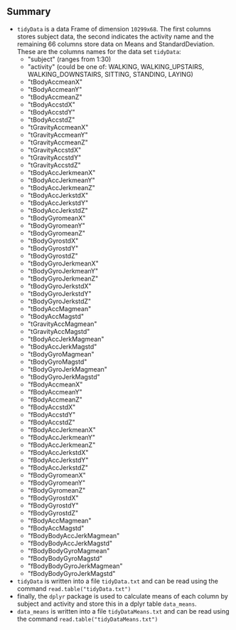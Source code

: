 ## Summary
- `tidyData` is a data Frame of dimension `10299x68`.  The first columns stores subject data, the second indicates the activity name and the remaining 66 columns store data on Means and StandardDeviation.  These are the columns names for the data set `tidyData`:
  - "subject" (ranges from 1:30)
  - "activity" (could be one of: WALKING, WALKING_UPSTAIRS, WALKING_DOWNSTAIRS, SITTING, STANDING, LAYING)
  - "tBodyAccmeanX"
  - "tBodyAccmeanY"
  - "tBodyAccmeanZ"
  - "tBodyAccstdX"
  - "tBodyAccstdY"
  - "tBodyAccstdZ"
  - "tGravityAccmeanX"
  - "tGravityAccmeanY"
  - "tGravityAccmeanZ"
  - "tGravityAccstdX"
  - "tGravityAccstdY"
  - "tGravityAccstdZ"
  - "tBodyAccJerkmeanX"
  - "tBodyAccJerkmeanY"
  - "tBodyAccJerkmeanZ"
  - "tBodyAccJerkstdX"
  - "tBodyAccJerkstdY"
  - "tBodyAccJerkstdZ"
  - "tBodyGyromeanX"
  - "tBodyGyromeanY"
  - "tBodyGyromeanZ"
  - "tBodyGyrostdX"
  - "tBodyGyrostdY"
  - "tBodyGyrostdZ"
  - "tBodyGyroJerkmeanX"
  - "tBodyGyroJerkmeanY"
  - "tBodyGyroJerkmeanZ"
  - "tBodyGyroJerkstdX"
  - "tBodyGyroJerkstdY"
  - "tBodyGyroJerkstdZ"
  - "tBodyAccMagmean"
  - "tBodyAccMagstd"
  - "tGravityAccMagmean"
  - "tGravityAccMagstd"
  - "tBodyAccJerkMagmean"
  - "tBodyAccJerkMagstd"
  - "tBodyGyroMagmean"
  - "tBodyGyroMagstd"
  - "tBodyGyroJerkMagmean"
  - "tBodyGyroJerkMagstd"
  - "fBodyAccmeanX"
  - "fBodyAccmeanY"
  - "fBodyAccmeanZ"
  - "fBodyAccstdX"
  - "fBodyAccstdY"
  - "fBodyAccstdZ"
  - "fBodyAccJerkmeanX"
  - "fBodyAccJerkmeanY"
  - "fBodyAccJerkmeanZ"
  - "fBodyAccJerkstdX"
  - "fBodyAccJerkstdY"
  - "fBodyAccJerkstdZ"
  - "fBodyGyromeanX"
  - "fBodyGyromeanY"
  - "fBodyGyromeanZ"
  - "fBodyGyrostdX"
  - "fBodyGyrostdY"
  - "fBodyGyrostdZ"
  - "fBodyAccMagmean"
  - "fBodyAccMagstd"
  - "fBodyBodyAccJerkMagmean"
  - "fBodyBodyAccJerkMagstd"
  - "fBodyBodyGyroMagmean"
  - "fBodyBodyGyroMagstd"
  - "fBodyBodyGyroJerkMagmean"
  - "fBodyBodyGyroJerkMagstd"
- `tidyData` is written into a file `tidyData.txt` and can be read using the command `read.table("tidyData.txt")`
- finally, the `dplyr` package is used to calculate means of each column by subject and activity and store this in a dplyr table `data_means`.
- `data_means` is written into a file `tidyDataMeans.txt` and can be read using the command `read.table("tidyDataMeans.txt")`

